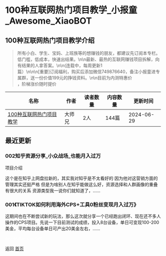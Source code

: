 # 100种互联网热门项目教学_小报童_Awesome_XiaoBOT

## 100种互联网热门项目教学介绍
> 所有小白、学生、宝妈、上班族等的想赚钱的朋友，都建议先订阅本专栏。低门槛，低成本，快速出结果。\n\n最新、最热的互联网赚钱项目拆解，向有结果的人拿答案。\n\n(连载中，每周更新1  
篇）\n\n\n[重要]订阅福利，购买后添加微信749876640，备注小报童进专属群，送一份价值199元的挣钱资料。\n\n目前为内测特惠价  
，阶梯涨价随时提价  
  


|名称|作者|读者数量|内容数量|更新时间|
|---|---|---|---|---|
|[100种互联网热门项目教学](https://xiaobot.net/p/Fuye666888?refer=0b133df9-27dc-423b-8101-639049001c13)|大师兄|2人|144篇|2024-06-29|

## 最近更新
### 002知乎资源分享_小众战场_也能月入过万

项目介绍

这个是在知乎上网盘拉新的，其实我对知乎是不太看好的 因为他对这营销方面的管理其实还挺严格 但是为啥别人在知乎能做这么好，资源选择和人群画像的重叠有很大的关系
资源类型我一说你们就知道了，......

### 001《TIKTOK如何利用海外CPS+工具0粉丝变现月入过万》

这期间也在不断尝试新的玩法，那么这次就分享一个已经跑出闭环、现在还不多人操作的CPS项目。先说一下目前测试的成绩，投入8台设备，单日可变现100-200美金，平均每台设备单日可产出20美金左右，......


<a href="https://github.com/Reno9527/awesome-xiaobot" style="color: white; text-decoration: none;">awesome-xiaobot</a>

返回 [首页](../README.md)
